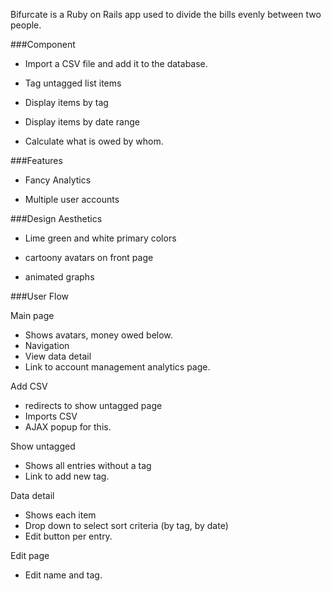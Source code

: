Bifurcate is a Ruby on Rails app used to divide the bills evenly between two people.



###Component

- Import a CSV file and add it to the database.

- Tag untagged list items

- Display items by tag

- Display items by date range

- Calculate what is owed by whom.

###Features

- Fancy Analytics

- Multiple user accounts

###Design Aesthetics

- Lime green and white primary colors

- cartoony avatars on front page

- animated graphs

###User Flow

Main page
- Shows avatars, money owed below.
- Navigation
- View data detail
- Link to account management analytics page.

Add CSV
- redirects to show untagged page
- Imports CSV
- AJAX popup for this.

Show untagged
- Shows all entries without a tag
- Link to add new tag.

Data detail
- Shows each item
- Drop down to select sort criteria (by tag, by date)
- Edit button per entry.

Edit page
- Edit name and tag.
